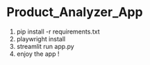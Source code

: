 # Product_Analyzer_App
 1. pip install -r requirements.txt
 2. playwright install
 3. streamlit run app.py
 4. enjoy the app !
